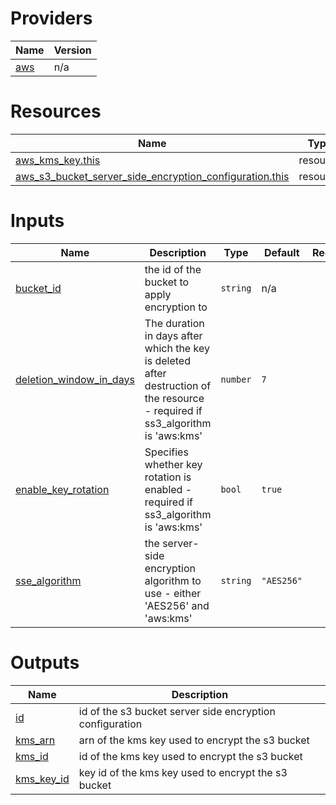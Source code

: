 <!-- BEGIN_TF_DOCS -->


# Providers

| Name | Version |
|------|---------|
| <a name="provider_aws"></a> [aws](#provider\_aws) | n/a |

# Resources

| Name | Type |
|------|------|
| [aws_kms_key.this](https://registry.terraform.io/providers/hashicorp/aws/latest/docs/resources/kms_key) | resource |
| [aws_s3_bucket_server_side_encryption_configuration.this](https://registry.terraform.io/providers/hashicorp/aws/latest/docs/resources/s3_bucket_server_side_encryption_configuration) | resource |

# Inputs

| Name | Description | Type | Default | Required |
|------|-------------|------|---------|:--------:|
| <a name="input_bucket_id"></a> [bucket\_id](#input\_bucket\_id) | the id of the bucket to apply encryption to | `string` | n/a | yes |
| <a name="input_deletion_window_in_days"></a> [deletion\_window\_in\_days](#input\_deletion\_window\_in\_days) | The duration in days after which the key is deleted after destruction of the resource - required if ss3\_algorithm is 'aws:kms' | `number` | `7` | no |
| <a name="input_enable_key_rotation"></a> [enable\_key\_rotation](#input\_enable\_key\_rotation) | Specifies whether key rotation is enabled - required if ss3\_algorithm is 'aws:kms' | `bool` | `true` | no |
| <a name="input_sse_algorithm"></a> [sse\_algorithm](#input\_sse\_algorithm) | the server-side encryption algorithm to use - either 'AES256' and 'aws:kms' | `string` | `"AES256"` | no |

# Outputs

| Name | Description |
|------|-------------|
| <a name="output_id"></a> [id](#output\_id) | id of the s3 bucket server side encryption configuration |
| <a name="output_kms_arn"></a> [kms\_arn](#output\_kms\_arn) | arn of the kms key used to encrypt the s3 bucket |
| <a name="output_kms_id"></a> [kms\_id](#output\_kms\_id) | id of the kms key used to encrypt the s3 bucket |
| <a name="output_kms_key_id"></a> [kms\_key\_id](#output\_kms\_key\_id) | key id of the kms key used to encrypt the s3 bucket |
<!-- END_TF_DOCS -->